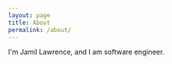 ```yaml
---
layout: page
title: About
permalink: /about/
---
```


I'm Jamil Lawrence, and I am software engineer.
